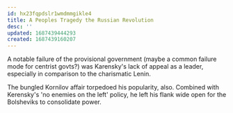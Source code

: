```yaml
---
id: hx23fqpdslr1wmdmmgikle4
title: A Peoples Tragedy the Russian Revolution
desc: ''
updated: 1687439444293
created: 1687439160207
---
```


A notable failure of the provisional government (maybe a common failure mode for centrist govts?) was Karensky's lack of appeal as a leader, especially in comparison to the charismatic Lenin.

The bungled Kornilov affair torpedoed his popularity, also. Combined with Kerensky's 'no enemies on the left' policy, he left his flank wide open for the Bolsheviks to consolidate power.
